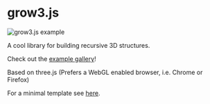 grow3.js
========

![grow3.js example](https://grow3.zyxxy.de/screenshots/Spirally.png)

A cool library for building recursive 3D structures.

Check out the [example gallery](https://grow3.zyxxy.de/gallery.html)!

Based on three.js (Prefers a WebGL enabled browser, i.e. Chrome or Firefox)

For a minimal template see [here](tests/template.html).



